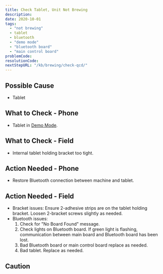 ```yaml
---
title: Check Tablet, Unit Not Brewing
description:
date: 2020-10-01
tags:
  - "not brewing"
  - tablet
  - bluetooth
  - "demo mode"
  - "bluetooth board"
  - "main control board"
problemCode: 
resolutionCode: 
nextStepURL: "/kb/brewing/check-qcd/"
---
```

## Possible Cause

- Tablet

## What to Check - Phone

- Tablet in [Demo Mode](/kb/power/tablet-not-paired/).

## What to Check - Field

- Internal tablet holding bracket too tight.

## Action Needed - Phone

- Restore Bluetooth connection between machine and tablet.

## Action Needed - Field

- Bracket issues: Ensure 2-adhesive strips are on the tablet holding  bracket. Loosen 2-bracket screws slightly as needed.
- Bluetooth issues:
    1) Check for "No Board Found" message.
    2) Check lights on Bluetooth board. If green light is flashing, communication between main board and Bluetooth board has been lost.
    3) Bad Bluetooth board or main control board replace as needed.
    4) Bad tablet. Replace as needed.

## Caution
